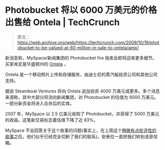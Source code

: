 # Photobucket 将以 6000 万美元的价格出售给 Ontela | TechCrunch

> 原文：<https://web.archive.org/web/https://techcrunch.com/2009/10/19/photobucket-to-be-valued-at-60-million-in-sale-to-ontela/amp/>

新消息称，MySpace/新闻集团的 Photobucket fire 拍卖会即将迎来更多细节。买家肯定是华盛顿州的 [Ontela](https://web.archive.org/web/20230404035815/http://www.ontela.com/) 。

Ontela 是一个移动照片上传和存储服务，由迪士尼的蒸汽船投资公司和其他公司支持。

据说 Steamboat Ventures 将向 Ontela 追加投资 4000 万美元或更多。多个消息来源称，其中大部分将流向新闻集团，对 Photobucket 的估值为 6000 万美元。一部分新资金将进入合并后的实体。

2007 年，MySpace 以 2.5 亿美元收购了 Photobucket，并获得了 5000 万美元的收益。这笔新交易标志着估值下降了近 83%。

MySpace 不会回答关于这个故事的问题(事实上，在上周这个[稍微有点批评性的故事](https://web.archive.org/web/20230404035815/https://techcrunch.com/2009/10/15/when-in-doubt-throw-a-party-and-turn-pr-up-to-11/)之后，他们似乎已经完全切断了我们的联系)。安泰拉一直把我们转到语音信箱。

<amp-analytics data-credentials="include" class="i-amphtml-layout-fixed i-amphtml-layout-size-defined" i-amphtml-layout="fixed"></amp-analytics>